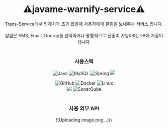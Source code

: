 <h1 align="center">⚠️javame-warnify-service⚠️</h1>
<div align="center">
Trans-Service에서 임계치가 초과 됬을때 사용자에게 알림을 보내주는 서비스 입니다.
</br></br>
알람은 SMS, Email, Dooray를 선택하거나 통합적으로 전송이 가능하며, DB에 저장이 됩니다.
</div>
</br>
<div align="center">
<h3 tabindex="-1" class="heading-element" dir="auto">사용스택</h3>



  
![Java](https://img.shields.io/badge/java-%23ED8B00.svg?style=for-the-badge&logo=openjdk&logoColor=white)
![MySQL](https://img.shields.io/badge/mysql-4479A1.svg?style=for-the-badge&logo=mysql&logoColor=white)
![Spring](https://img.shields.io/badge/spring-%236DB33F.svg?style=for-the-badge&logo=spring&logoColor=white)
<img src="https://img.shields.io/badge/springboot-6DB33F?style=for-the-badge&logo=springboot&logoColor=white">

![GitHub](https://img.shields.io/badge/github-%23121011.svg?style=for-the-badge&logo=github&logoColor=white)
![Docker](https://img.shields.io/badge/docker-%230db7ed.svg?style=for-the-badge&logo=docker&logoColor=white)
![Linux](https://img.shields.io/badge/Linux-FCC624?style=for-the-badge&logo=linux&logoColor=black)</br>
<img src="https://img.shields.io/badge/JUnit5-25A162?style=for-the-badge&logo=JUnit5&logoColor=white">
![SonarQube](https://img.shields.io/badge/SonarQube-black?style=for-the-badge&logo=sonarqube&logoColor=4E9BCD)
</br>
</br>
</div>


<div align="center">
<h3 tabindex="-1" class="heading-element" dir="auto">사용 외부 API</h3>
![Uploading image.png…]()

</div>
